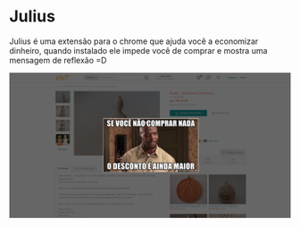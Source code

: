 # Julius

Julius é uma extensão para o chrome que ajuda você a economizar dinheiro, quando instalado ele impede você de comprar
e mostra uma mensagem de reflexão =D

![Example](example1.png)
